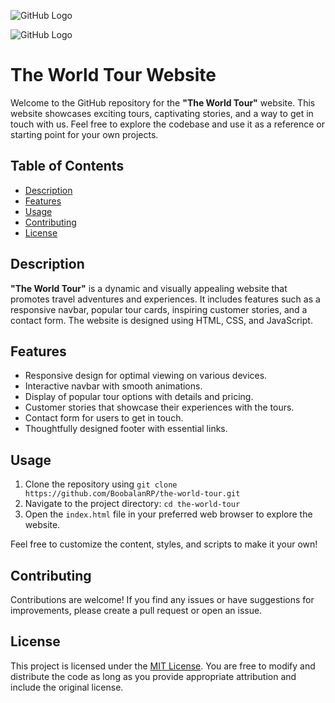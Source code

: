 ![GitHub Logo](https://iili.io/HDvge9V.png)


![GitHub Logo](https://iili.io/HDvrxlj.png)


# The World Tour Website

Welcome to the GitHub repository for the **"The World Tour"** website. This website showcases exciting tours, captivating stories, and a way to get in touch with us. Feel free to explore the codebase and use it as a reference or starting point for your own projects.

## Table of Contents
- [Description](#description)
- [Features](#features)
- [Usage](#usage)
- [Contributing](#contributing)
- [License](#license)

## Description

**"The World Tour"** is a dynamic and visually appealing website that promotes travel adventures and experiences. It includes features such as a responsive navbar, popular tour cards, inspiring customer stories, and a contact form. The website is designed using HTML, CSS, and JavaScript.

## Features

- Responsive design for optimal viewing on various devices.
- Interactive navbar with smooth animations.
- Display of popular tour options with details and pricing.
- Customer stories that showcase their experiences with the tours.
- Contact form for users to get in touch.
- Thoughtfully designed footer with essential links.

## Usage

1. Clone the repository using `git clone https://github.com/BoobalanRP/the-world-tour.git`
2. Navigate to the project directory: `cd the-world-tour`
3. Open the `index.html` file in your preferred web browser to explore the website.

Feel free to customize the content, styles, and scripts to make it your own!

## Contributing

Contributions are welcome! If you find any issues or have suggestions for improvements, please create a pull request or open an issue.

## License

This project is licensed under the [MIT License](LICENSE). You are free to modify and distribute the code as long as you provide appropriate attribution and include the original license.
